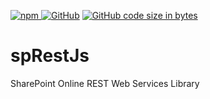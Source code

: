 <a target="_blank" href="https://www.npmjs.com/package/@muzeke.npm/sprestjs"> ![npm](https://img.shields.io/npm/v/@muzeke.npm/sprestjs.svg) </a>
<a href="https://github.com/muzeke/spRestJs/blob/master/LICENSE">![GitHub](https://img.shields.io/github/license/muzeke/spRestJs.svg)</a>
<a href="#">![GitHub code size in bytes](https://img.shields.io/github/languages/code-size/muzeke/spRestJs.svg)</a>

# spRestJs
SharePoint Online REST Web Services Library 
